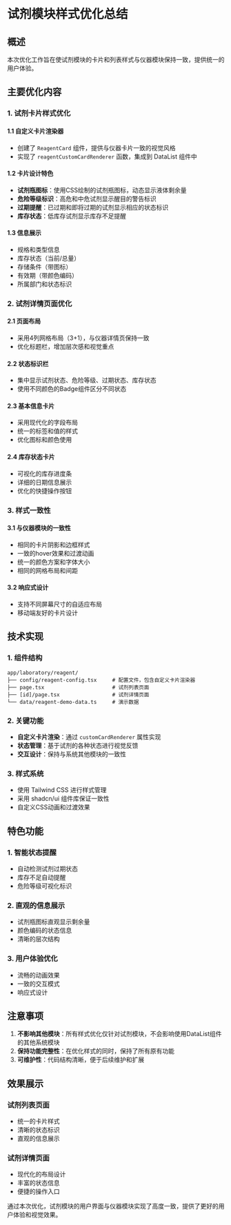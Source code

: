 # 试剂模块样式优化总结

## 概述
本次优化工作旨在使试剂模块的卡片和列表样式与仪器模块保持一致，提供统一的用户体验。

## 主要优化内容

### 1. 试剂卡片样式优化

#### 1.1 自定义卡片渲染器
- 创建了 `ReagentCard` 组件，提供与仪器卡片一致的视觉风格
- 实现了 `reagentCustomCardRenderer` 函数，集成到 DataList 组件中

#### 1.2 卡片设计特色
- **试剂瓶图标**：使用CSS绘制的试剂瓶图标，动态显示液体剩余量
- **危险等级标识**：高危和中危试剂显示醒目的警告标识
- **过期提醒**：已过期和即将过期的试剂显示相应的状态标识
- **库存状态**：低库存试剂显示库存不足提醒

#### 1.3 信息展示
- 规格和类型信息
- 库存状态（当前/总量）
- 存储条件（带图标）
- 有效期（带颜色编码）
- 所属部门和状态标识

### 2. 试剂详情页面优化

#### 2.1 页面布局
- 采用4列网格布局（3+1），与仪器详情页保持一致
- 优化标题栏，增加层次感和视觉重点

#### 2.2 状态标识栏
- 集中显示试剂状态、危险等级、过期状态、库存状态
- 使用不同颜色的Badge组件区分不同状态

#### 2.3 基本信息卡片
- 采用现代化的字段布局
- 统一的标签和值的样式
- 优化图标和颜色使用

#### 2.4 库存状态卡片
- 可视化的库存进度条
- 详细的日期信息展示
- 优化的快捷操作按钮

### 3. 样式一致性

#### 3.1 与仪器模块的一致性
- 相同的卡片阴影和边框样式
- 一致的hover效果和过渡动画
- 统一的颜色方案和字体大小
- 相同的网格布局和间距

#### 3.2 响应式设计
- 支持不同屏幕尺寸的自适应布局
- 移动端友好的卡片设计

## 技术实现

### 1. 组件结构
```
app/laboratory/reagent/
├── config/reagent-config.tsx     # 配置文件，包含自定义卡片渲染器
├── page.tsx                      # 试剂列表页面
├── [id]/page.tsx                 # 试剂详情页面
└── data/reagent-demo-data.ts     # 演示数据
```

### 2. 关键功能
- **自定义卡片渲染**：通过 `customCardRenderer` 属性实现
- **状态管理**：基于试剂的各种状态进行视觉反馈
- **交互设计**：保持与系统其他模块的一致性

### 3. 样式系统
- 使用 Tailwind CSS 进行样式管理
- 采用 shadcn/ui 组件库保证一致性
- 自定义CSS动画和过渡效果

## 特色功能

### 1. 智能状态提醒
- 自动检测试剂过期状态
- 库存不足自动提醒
- 危险等级可视化标识

### 2. 直观的信息展示
- 试剂瓶图标直观显示剩余量
- 颜色编码的状态信息
- 清晰的层次结构

### 3. 用户体验优化
- 流畅的动画效果
- 一致的交互模式
- 响应式设计

## 注意事项

1. **不影响其他模块**：所有样式优化仅针对试剂模块，不会影响使用DataList组件的其他系统模块
2. **保持功能完整性**：在优化样式的同时，保持了所有原有功能
3. **可维护性**：代码结构清晰，便于后续维护和扩展

## 效果展示

### 试剂列表页面
- 统一的卡片样式
- 清晰的状态标识
- 直观的信息展示

### 试剂详情页面
- 现代化的布局设计
- 丰富的状态信息
- 便捷的操作入口

通过本次优化，试剂模块的用户界面与仪器模块实现了高度一致，提供了更好的用户体验和视觉效果。 